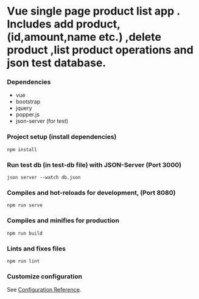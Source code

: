# Vue single page product list app . Includes add product,(id,amount,name etc.) ,delete product ,list product operations and json test database. 
### Dependencies
  * vue
  * bootstrap
  * jquery
  * popper.js
  * json-server (for test)

### Project setup (install dependencies)
```
npm install
```
### Run test db (in test-db file) with JSON-Server (Port 3000)
``` 
json server --watch db.json
```

### Compiles and hot-reloads for development, (Port 8080)
```
npm run serve
```

### Compiles and minifies for production
```
npm run build
```

### Lints and fixes files
```
npm run lint
```

### Customize configuration
See [Configuration Reference](https://cli.vuejs.org/config/).
